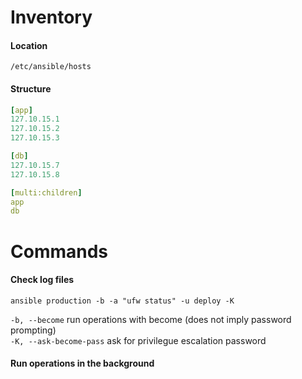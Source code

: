 # Inventory

#### Location   
`/etc/ansible/hosts`   

#### Structure   
```yml
[app]
127.10.15.1
127.10.15.2
127.10.15.3

[db]
127.10.15.7
127.10.15.8

[multi:children]
app
db
```

# Commands

#### Check log files
`ansible production -b -a "ufw status" -u deploy -K`   

`-b, --become` run operations with become (does not imply password prompting)   
`-K, --ask-become-pass` ask for privilegue escalation password   

#### Run operations in the background

